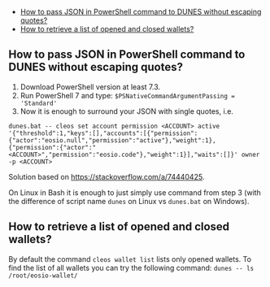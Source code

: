 - [How to pass JSON in PowerShell command to DUNES without escaping quotes?](#how-to-pass-json-in-powershell-command-to-dunes-without-escaping-quotes)
- [How to retrieve a list of opened and closed wallets?](#how-to-retrieve-a-list-of-opened-and-closed-wallets)

<a name="json"></a>
## How to pass JSON in PowerShell command to DUNES without escaping quotes?

1. Download PowerShell version at least 7.3.
2. Run PowerShell 7 and type:
`$PSNativeCommandArgumentPassing = 'Standard'`
3. Now it is enough to surround your JSON with single quotes, i.e.
```
dunes.bat -- cleos set account permission <ACCOUNT> active '{"threshold":1,"keys":[],"accounts":[{"permission":{"actor":"eosio.null","permission":"active"},"weight":1},{"permission":{"actor":"<ACCOUNT>","permission":"eosio.code"},"weight":1}],"waits":[]}' owner -p <ACCOUNT>
```

Solution based on https://stackoverflow.com/a/74440425.

On Linux in Bash it is enough to just simply use command from step 3 (with the difference of script name `dunes` on Linux vs `dunes.bat` on Windows).

<a name="wallets"></a>
## How to retrieve a list of opened and closed wallets?

By default the command `cleos wallet list` lists only opened wallets. To find the list of all wallets you can try the following command:
`dunes -- ls /root/eosio-wallet/`